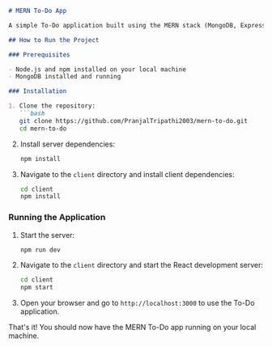 ```markdown
# MERN To-Do App

A simple To-Do application built using the MERN stack (MongoDB, Express.js, React.js, and Node.js).

## How to Run the Project

### Prerequisites

- Node.js and npm installed on your local machine
- MongoDB installed and running

### Installation

1. Clone the repository:
   ```bash
   git clone https://github.com/PranjalTripathi2003/mern-to-do.git
   cd mern-to-do
   ```

2. Install server dependencies:
   ```bash
   npm install
   ```

3. Navigate to the `client` directory and install client dependencies:
   ```bash
   cd client
   npm install
   ```

### Running the Application

1. Start the server:
   ```bash
   npm run dev
   ```

2. Navigate to the `client` directory and start the React development server:
   ```bash
   cd client
   npm start
   ```

3. Open your browser and go to `http://localhost:3000` to use the To-Do application.

That's it! You should now have the MERN To-Do app running on your local machine.
